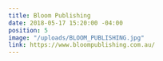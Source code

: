 ```yaml
---
title: Bloom Publishing
date: 2018-05-17 15:20:00 -04:00
position: 5
image: "/uploads/BLOOM_PUBLISHING.jpg"
link: https://www.bloompublishing.com.au/
---
```


